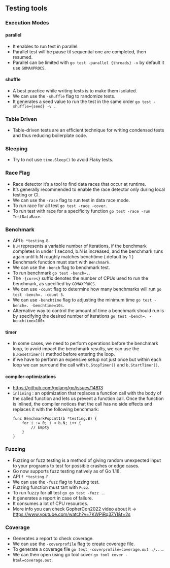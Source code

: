 ## Testing tools

### Execution Modes
#### parallel
* It enables to run test in parallel.
* Parallel test will be pause til sequential one are completed, then resumed.
* Parallel can be limited with `go test -parallel {threads} -v` by default it use `GOMAXPROCS`.

#### shuffle
* A best practice while writing tests is to make them isolated.
* We can use the `-shuffle` flag to randomize tests.
* It generates a seed value to run the test in the same order `go test -shuffle={seed} -v .`

### Table Driven
* Table-driven tests are an efficient technique for writing condensed tests and thus
 reducing boilerplate code.

### Sleeping
* Try to not use `time.Sleep()` to avoid Flaky tests.

### Race Flag
* Race detector it’s a tool to find data races that occur at runtime.
* It’s generally recommended to enable the race detector only during local testing or CI.
* We can use the `-race` flag to run test in data race mode.
* To run race for all test `go test -race -cover`.
* To run test with race for a specificity function `go test -race -run TestDataRace`.

### Benchmark
* API `b *testing.B`.
* `b.N` represents a variable number of iterations, if the benchmark completes in under 1 second, b.N is increased,
  and the benchmark runs again until b.N roughly matches benchtime ( default by 1 )
* Benchmark function must start with `Benchmark`.
* We can use the `-bench` flag to benchmark test.
* To run benchmark `go test -bench=.`.
* The `-{cores}` suffix denotes the number of CPUs used to run the benchmark, as specified by `GOMAXPROCS`.
* We can use `-count` flag to determine how many benchmarks will run `go test -bench=. -count 5`.
* We can use `-benchtime` flag to adjusting the minimum time `go test -bench=. -benchtime=10s`.
* Alternative way to control the amount of time a benchmark should run is by specifying the desired number of iterations
  `go test -bench=. -benchtime=100x`

#### timer
* In some cases, we need to perform operations before the benchmark loop, 
to avoid impact the benchmark results, we can use the `b.ResetTimer()` method before entering the loop.
* if we have to perform an expensive setup not just once but within each loop
we can surround the call with `b.StopTimer()` and `b.StartTimer()`.

#### compiler-optimizations
* https://github.com/golang/go/issues/14813
* `inlining` : an optimization that replaces a function call with the body of the called
  function and lets us prevent a function call. 
  Once the function is inlined, the compiler notices that the call has no side effects and replaces
  it with the following benchmark:
  ```
  func BenchmarkPopcnt1(b *testing.B) {
      for i := 0; i < b.N; i++ {
          // Empty
      }
  }
  ```

### Fuzzing
* Fuzzing or fuzz testing is a method of giving random unexpected input to your programs to test for possible crashes or edge cases.
* Go now supports fuzz testing natively as of Go 1.18.
* API `f *testing.F`.
* We can use the `-fuzz` flag to fuzzing test.
* Fuzzing function must tart with `Fuzz`.
* To run fuzzy for all test `go go test -fuzz .`.
* It generates a report in case of failure.
* It consumes a lot of CPU resources.
* More info you can check GopherCon2022 video about it -> https://www.youtube.com/watch?v=7KWPiRq3ZYI&t=2s

### Coverage
* Generates a report to check coverage.
* We can use the `-coverprofile` flag to create coverage file.
* To generate a coverage file `go test -coverprofile=coverage.out ./...`.
* We can then open using go tool cover `go tool cover -html=coverage.out`.